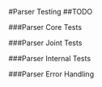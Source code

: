 #Parser Testing
##TODO

###Parser Core Tests

###Parser Joint Tests

###Parser Internal Tests

###Parser Error Handling
